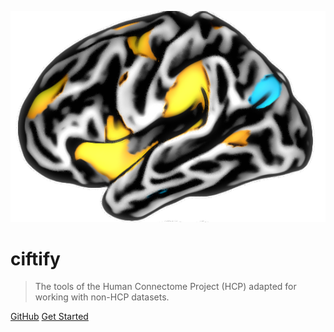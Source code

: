 <!-- _coverpage.md -->

![logo](_img/kewl_toon_brain.png)

# ciftify

> The tools of the Human Connectome Project (HCP) adapted for working with non-HCP datasets.


[GitHub](https://github.com/edickie/ciftify/)
[Get Started](#ciftify)

